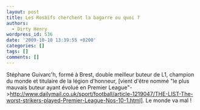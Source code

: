 ```yaml
---
layout: post
title: Les Rosbifs cherchent la bagarre ou quoi ?
authors:
  - Dirty Henry
wordpress_id: 536
date: '2009-10-10 13:39:55 +0200'
categories: []
tags: []
comments: []
---
```

Stéphane Guivarc'h, formé à Brest, double meilleur buteur de L1, champion du monde et titulaire de la légion d'honneur, [vient d'être nommé "le plus mauvais buteur ayant évolué en Premier League"->http://www.dailymail.co.uk/sport/football/article-1219047/THE-LIST-The-worst-strikers-played-Premier-League-Nos-10-1.html].  Le monde va mal !
